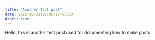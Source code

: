 ```yaml
---
title: "Another Test post"
date: 2022-10-21T20:05:17-05:00
draft: true
---
```


Hello, this is another test post used for documenting how to make posts